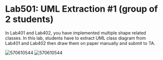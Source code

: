 ﻿# Lab501: UML Extraction #1 (group of 2 students)

In Lab401 and Lab402, you have implemented multiple shape related classes.
In this lab, students have to extract UML class diagram from Lab401 and Lab402 
then draw them on paper manually and submit to TA.

![570610544](http://www.mediafire.com/convkey/4bd0/9o1oya4ynl6b4kdzg.jpg)
![570610544](http://www.mediafire.com/convkey/c930/c61vqnavfi2b2luzg.jpg)
